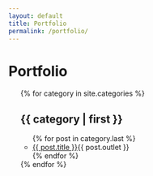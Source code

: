 ```yaml
---
layout: default
title: Portfolio
permalink: /portfolio/
---
```


<h1 class="post-title">Portfolio</h1>

<ul>
{% for category in site.categories %}
  <h2>{{ category | first }}</h2>
    <ul>
    {% for post in category.last %}
      <li><a href="{{ post.url }}">{{ post.title }}</a>{{ post.outlet }}</li>
    {% endfor %}
    </ul>
{% endfor %}
</ul>




<!-- <ul class="post-list">
  {% for post in site.posts %}
  {% if post.layout == 'link' %}  
    <li>
    <p class="post-meta">{{ post.date | date: "%b %d, %Y" }}</p>
    <p class="post-meta">{{ post.category }}</p>
    <h2>
      <a class="post-link" href="{{ post.source-url }}">{{ post.title }}</a>
    </h2>
    <p>{{ post.summary }}</p>
    </li>

  {% else %}
    <li>
      <p class="post-meta">{{ post.date | date: "%b %d, %Y" }}</p>
      <p class="post-meta">{{ post.category }}</p>
      <h2>
        <a class="post-link" href="{{ post.url | prepend: site.baseurl }}">{{ post.title }}</a>
      </h2>
      <p>{{ post.summary }}</p>
    </li>
      {% endif %}
  {% endfor %}
</ul> -->
